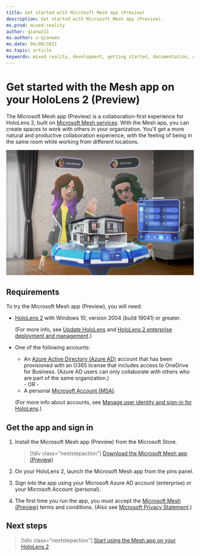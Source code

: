 ```yaml
---
title: Get started with Microsoft Mesh app (Preview)
description: Get started with Microsoft Mesh app (Preview).
ms.prod: mixed-reality
author: qianw211
ms.author: v-qianwen
ms.date: 04/09/2021
ms.topic: article
keywords: mixed reality, development, getting started, documentation, guides, features, holograms
---
```


# Get started with the Mesh app on your HoloLens 2 (Preview)

The Microsoft Mesh app (Preview) is a collaboration-first experience for HoloLens 2, built on [Microsoft Mesh services](../overview.md). With the Mesh app, you can create spaces to work with others in your organization. You'll get a more natural and productive collaboration experience, with the feeling of being in the same room while working from different locations.

![Microsoft Mesh app collaboration experience](./media/mesh-app.png)

## Requirements

To try the Microsoft Mesh app (Preview), you will need:

- [HoloLens 2](/hololens/hololens2-options) with Windows 10, version 2004 (build 19041) or greater.
  
    (For more info, see [Update HoloLens](/hololens/hololens-update-hololens) and [HoloLens 2 enterprise deployment and management](/hololens/hololens-requirements).)
- One of the following accounts:
  - An [Azure Active Directory (Azure AD)](/azure/active-directory/) account that has been provisioned with an O365 license that includes access to OneDrive for Business. (Azure AD users can only collaborate with others who are part of the same organization.)<br/>- OR -
  - A personal [Microsoft Account (MSA)](/windows/security/identity-protection/access-control/microsoft-accounts).
  
  (For more info about accounts, see [Manage user identity and sign-in for HoloLens](/hololens/hololens-identity).)

## Get the app and sign in

1. Install the Microsoft Mesh app (Preview) from the Microsoft Store.

    > [!div class="nextstepaction"]
    > [Download the Microsoft Mesh app (Preview)](https://www.microsoft.com/store/apps/9P64LJ74NGW0)

1. On your HoloLens 2, launch the Microsoft Mesh app from the pins panel.
1. Sign into the app using your Microsoft Azure AD account (enterprise) or your Microsoft Account (personal).
1. The first time you run the app, you must accept the [Microsoft Mesh (Preview)](../overview.md) terms and conditions. (Also see [Microsoft Privacy Statement](https://privacy.microsoft.com/privacystatement).)


## Next steps

   > [!div class="nextstepaction"]
   > [Start using the Mesh app on your HoloLens 2](./use-mesh/use-mesh.md)
